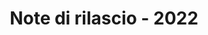 ﻿---
title: Note di rilascio - 2022
type: docs
weight: 9
url: /it/python-java/release-notes/2022/
---
